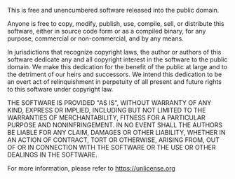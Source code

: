 <!-- pagetitle:The Unlicense -->
<!-- layout:page.php -->
<!-- pagedate: -->
<!-- pageimage: -->
<!-- pageexcerpt:Anyone is free to copy, modify, publish, use, compile, sell, or distribute this software, either in source code form or as a compiled binary, for any purpose, commercial or non-commercial, and by any means. -->
<!-- pagekeywords:public domain, free, unencumbered, software, copy, modify, publish, use, compile, sell, distribute, source code, compiled binary, commercial, non-commercial, copyright laws, dedication, relinquishment, warranty, express, implied, merchantability, fitness, purpose, noninfringement, liability, claim, damages, action, contract, tort, connection, use, other dealings, jurisdiction -->
<!-- pageauthor:Scary le Poo -->
<!-- pagetype:website -->

This is free and unencumbered software released into the public domain.

Anyone is free to copy, modify, publish, use, compile, sell, or
distribute this software, either in source code form or as a compiled
binary, for any purpose, commercial or non-commercial, and by any
means.

In jurisdictions that recognize copyright laws, the author or authors
of this software dedicate any and all copyright interest in the
software to the public domain. We make this dedication for the benefit
of the public at large and to the detriment of our heirs and
successors. We intend this dedication to be an overt act of
relinquishment in perpetuity of all present and future rights to this
software under copyright law.

THE SOFTWARE IS PROVIDED "AS IS", WITHOUT WARRANTY OF ANY KIND,
EXPRESS OR IMPLIED, INCLUDING BUT NOT LIMITED TO THE WARRANTIES OF
MERCHANTABILITY, FITNESS FOR A PARTICULAR PURPOSE AND NONINFRINGEMENT.
IN NO EVENT SHALL THE AUTHORS BE LIABLE FOR ANY CLAIM, DAMAGES OR
OTHER LIABILITY, WHETHER IN AN ACTION OF CONTRACT, TORT OR OTHERWISE,
ARISING FROM, OUT OF OR IN CONNECTION WITH THE SOFTWARE OR THE USE OR
OTHER DEALINGS IN THE SOFTWARE.

For more information, please refer to <https://unlicense.org>
